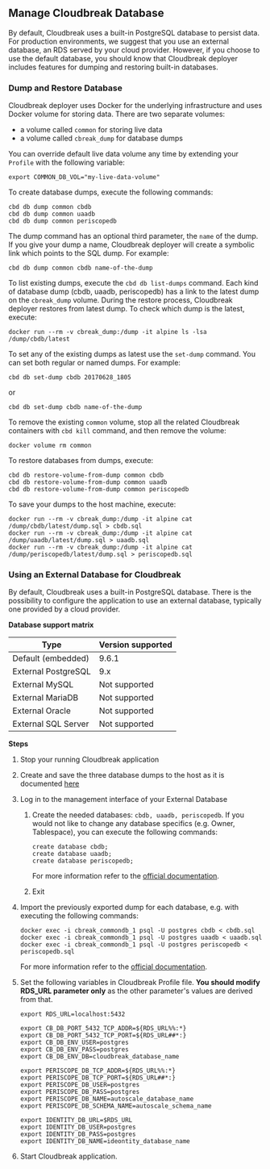
## Manage Cloudbreak Database

By default, Cloudbreak uses a built-in PostgreSQL database to persist data. For production environments, we suggest that you use an external database, an RDS served by your cloud provider. However, if you choose to use the default database, you should know that Cloudbreak deployer includes features for dumping and restoring built-in databases.


### <a name="dump_and_restore"></a> Dump and Restore Database 

Cloudbreak deployer uses Docker for the underlying infrastructure and uses Docker volume for storing data. There are two separate volumes: 

* a volume called `common` for storing live data  
* a volume called `cbreak_dump` for database dumps 

You can override default live data volume any time by extending your `Profile` with the following variable:

```
export COMMON_DB_VOL="my-live-data-volume"
```

To create database dumps, execute the following commands:

```
cbd db dump common cbdb
cbd db dump common uaadb
cbd db dump common periscopedb
```

The dump command has an optional third parameter, the `name` of the dump. If you give your dump a name, Cloudbreak deployer will create a symbolic link which points to the SQL dump. For example: 

```
cbd db dump common cbdb name-of-the-dump
```

To list existing dumps, execute the `cbd db list-dumps` command. Each kind of database dump (cbdb, uaadb, periscopedb) has a link to the latest dump on the `cbreak_dump` volume. During the restore process, Cloudbreak deployer restores from latest dump. To check which dump is the latest, execute:

```
docker run --rm -v cbreak_dump:/dump -it alpine ls -lsa /dump/cbdb/latest
```

To set any of the existing dumps as latest use the `set-dump` command. You can set both regular or named dumps. For example: 

```
cbd db set-dump cbdb 20170628_1805
```
or
```
cbd db set-dump cbdb name-of-the-dump
```

To remove the existing `common` volume, stop all the related Cloudbreak containers with `cbd kill` command, and then remove the volume:

```
docker volume rm common
```

To restore databases from dumps, execute:

```
cbd db restore-volume-from-dump common cbdb
cbd db restore-volume-from-dump common uaadb
cbd db restore-volume-from-dump common periscopedb
```

To save your dumps to the host machine, execute:

```
docker run --rm -v cbreak_dump:/dump -it alpine cat /dump/cbdb/latest/dump.sql > cbdb.sql
docker run --rm -v cbreak_dump:/dump -it alpine cat /dump/uaadb/latest/dump.sql > uaadb.sql
docker run --rm -v cbreak_dump:/dump -it alpine cat /dump/periscopedb/latest/dump.sql > periscopedb.sql
```


### Using an External Database for Cloudbreak 

By default, Cloudbreak uses a built-in PostgreSQL database. There is the possibility to configure the application to use an external database, typically one provided by a cloud provider.

**Database support matrix**

| Type | Version supported |
|---|---| 
| Default (embedded) | 9.6.1 |
| External PostgreSQL | 9.x |
| External MySQL | Not supported |
| External MariaDB | Not supported |
| External Oracle | Not supported |
| External SQL Server | Not supported |

**Steps**

1. Stop your running Cloudbreak application
2. Create and save the three database dumps to the host as it is documented [here](#dump_and_restore)
3. Log in to the management interface of your External Database
   
    1. Create the needed databases: `cbdb, uaadb, periscopedb`. If you would not like to change any database specifics (e.g. Owner, Tablespace), you can execute the following commands:
   
        ```
        create database cbdb;
        create database uaadb;
        create database periscopedb;
        ``` 
        
        For more information refer to the [official documentation](https://www.postgresql.org/docs/9.6/static/sql-createdatabase.html).

    2. Exit
    
4. Import  the previously exported dump for each database, e.g. with executing the following commands:

    ```
    docker exec -i cbreak_commondb_1 psql -U postgres cbdb < cbdb.sql
    docker exec -i cbreak_commondb_1 psql -U postgres uaadb < uaadb.sql
    docker exec -i cbreak_commondb_1 psql -U postgres periscopedb < periscopedb.sql
    ```
    
    For more information refer to the [official documentation](https://www.postgresql.org/docs/9.6/static/backup-dump.html#BACKUP-DUMP-RESTORE).
    
5. Set the following variables in Cloudbreak Profile file. **You should modify RDS_URL parameter only** as the other parameter's values are derived from that.

    ```
    export RDS_URL=localhost:5432
    
    export CB_DB_PORT_5432_TCP_ADDR=${RDS_URL%%:*}
    export CB_DB_PORT_5432_TCP_PORT=${RDS_URL##*:}
    export CB_DB_ENV_USER=postgres
    export CB_DB_ENV_PASS=postgres
    export CB_DB_ENV_DB=cloudbreak_database_name
    
    export PERISCOPE_DB_TCP_ADDR=${RDS_URL%%:*}
    export PERISCOPE_DB_TCP_PORT=${RDS_URL##*:}
    export PERISCOPE_DB_USER=postgres
    export PERISCOPE_DB_PASS=postgres
    export PERISCOPE_DB_NAME=autoscale_database_name
    export PERISCOPE_DB_SCHEMA_NAME=autoscale_schema_name
    
    export IDENTITY_DB_URL=$RDS_URL
    export IDENTITY_DB_USER=postgres
    export IDENTITY_DB_PASS=postgres
    export IDENTITY_DB_NAME=ideontity_database_name
    ```

6. Start Cloudbreak application.